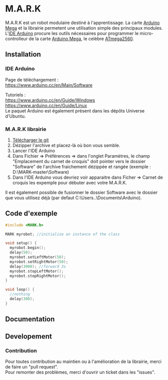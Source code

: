 # M.A.R.K

<!--- [![PyPI](https://img.shields.io/pypi/v/PyGithub.svg)](https://pypi.python.org/pypi/PyGithub) -->


M.A.R.K est un robot modulaire destiné à l'apprentissage. La carte [Arduino Mega] et la librairie permetent une utilisation simple des principaux modules. L'[IDE Arduino] procure les outils nécessaires pour programmer le micro-controlleur de la carte [Arduino Mega], le celèbre [ATmega2560]. 

[IDE Arduino]: https://www.arduino.cc/en/Main/Software/
[Arduino Mega]:https://www.generationrobots.com/fr/401945-arduino-mega-2560-rev3.html/
[ATmega2560]: http://ww1.microchip.com/downloads/en/DeviceDoc/Atmel-2549-8-bit-AVR-Microcontroller-ATmega640-1280-1281-2560-2561_datasheet.pdf/

## Installation

### IDE Arduino
Page de téléchargement : <br />
https://www.arduino.cc/en/Main/Software

Tutoriels : <br />
https://www.arduino.cc/en/Guide/Windows<br />
https://www.arduino.cc/en/Guide/Linux <br />
Le paquet Arduino est également présent dans les dépôts Universe d'Ubuntu.

### M.A.R.K librairie

1. [Télécharger le git](https://github.com/generationrobots-lab/MARK/archive/master.zip)
2. Dézipper l'archive et placez-là où bon vous semble.
3. Lancer l'IDE Arduino 
4. Dans Fichier => Préférences => dans l'onglet Paramètres, le champ "Emplacement du carnet de croquis" doit pointer vers le dossier "Software" de l'archive fraichement dézippée et rangée (exemple : D:\MARK-master\Software)
5. Dans l'IDE Arduino vous devriez voir apparaitre dans Ficher => Carnet de croquis les expemple pour débuter avec votre M.A.R.K.

Il est également possible de fusionner le dossier Software avec le dossier que vous utilisez déjà (par defaut C:\Users\..\Documents\Arduino).

## Code d'exemple 

```c++
#include <MARK.h>

MARK myrobot; //initialize an instance of the class

void setup() {
  myrobot.begin();
  delay(50);
  myrobot.setLeftMotor(50);
  myrobot.setRightMotor(50);
  delay(3000); //forward 3s
  myrobot.stopLeftMotor();
  myrobot.stopRightMotor();
}

void loop() {
  //nothing
  delay(300);
}

```

## Documentation

<!--- More information can be found on the [PyGitHub documentation site.](https://pygithub.readthedocs.io/en/latest/introduction.html)-->

## Developement

### Contribution


Pour toutes contribution au maintien ou à l'amélioration de la librairie, merci de faire un "pull request".  <br />
Pour remonter des problèmes, merci d'ouvrir un ticket dans les "issues".

<!---For more information read [CONTRIBUTING.md].-->

<!---[CONTRIBUTING.md]: /CONTRIBUTING.md-->

<!---### Maintainership-->

<!---We're actively seeking maintainers that will triage issues and pull requests and cut releases.
If you work on a project that leverages PyGitHub and have a vested interest in keeping the code alive and well, send an email to someone in the MAINTAINERS file.-->

<!--- src ex : https://raw.githubusercontent.com/PyGithub/PyGithub/master/README.md -->
